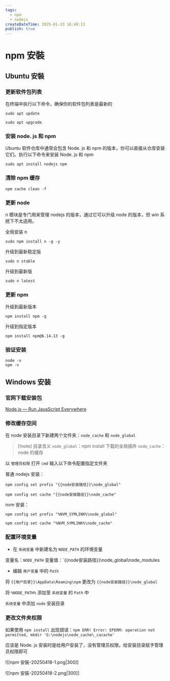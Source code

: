 ```yaml
---
tags:
  - npm
  - nodejs
createDateTime: 2025-01-23 16:48:13
publish: true
---
```


# npm 安裝

## Ubuntu 安裝

### 更新软件包列表

在终端中执行以下命令，确保你的软件包列表是最新的


```shell
sudo apt update
```

```shell
sudo apt upgrade
```

### 安装 node. js 和 npm

Ubuntu 软件仓库中通常会包含 Node. js 和 npm 的版本，你可以直接从仓库安装它们。执行以下命令来安装 Node. js 和 npm

```shell
sudo apt install nodejs npm
```

### 清除 npm 缓存

```shell
npm cache clean -f
```

### 更新 node

n 模块是专门用来管理 nodejs 的版本，通过它可以升级 node 的版本，但 win 系统下不太适用。

全局安装 n

```shell
sudo npm install n -g -y
```

升级到最新稳定版

```shell
sudo n stable
```

升级到最新版

```shell
sudo n latest
```

### 更新 npm

升级到最新版本

```shell
npm install npm -g
```

升级到指定版本

```shell
npm install npm@6.14.13 -g
```

### 验证安装

```shell
node -v
npm -v
```


## Windows 安装

### 官网下载安装包

[Node.js — Run JavaScript Everywhere](https://nodejs.org/en)

### 修改缓存空间

在 node 安装目录下新建两个文件夹：`node_cache` 和 `node_global`


> [!note] 目录含义
> `node_global`：npm install 下载的全局插件
> `node_cache`：node 的缓存


以 `管理员权限` 打开 `cmd` 输入以下命令配置指定文件夹

普通 nodejs 安装：

```shell
npm config set prefix "{{node安装路径}}\node_global"
```

```shell
npm config set cache "{{node安装路径}}\node_cache"
```

nvm 安装：

```shell
npm config set prefix "%NVM_SYMLINK%\node_global"
```

```shell
npm config set cache "%NVM_SYMLINK%\node_cache"
```

### 配置环境变量

 - 在 `系统变量` 中新建名为 `NODE_PATH` 的环境变量

变量名：`NODE_PATH`
变量值：`{{node安装路径}}\node_global\node_modules

- 编辑 `用户变量` 中的 `Path`

将 `{{用户目录}}\AppData\Roaming\npm` 更改为 `{{node安装路径}}\node_global`

将 `%NODE_PATH%` 添加至 `系统变量` 的 `Path` 中

`系统变量` 中添加 `node` 安装目录 

### 更改文件夹权限

如果使用 `npm install` 出现错误：`npm ERR! Error: EPERM: operation not permitted, mkdir 'G:\nodejs\node_cache\_cacache'`

应该是 Node. js 安装时是给用户安装了，没有管理员权限，给安装目录赋予管理员权限即可

![[npm 安裝-20250418-1.png|300]]

![[npm 安裝-20250418-2.png|300]]
